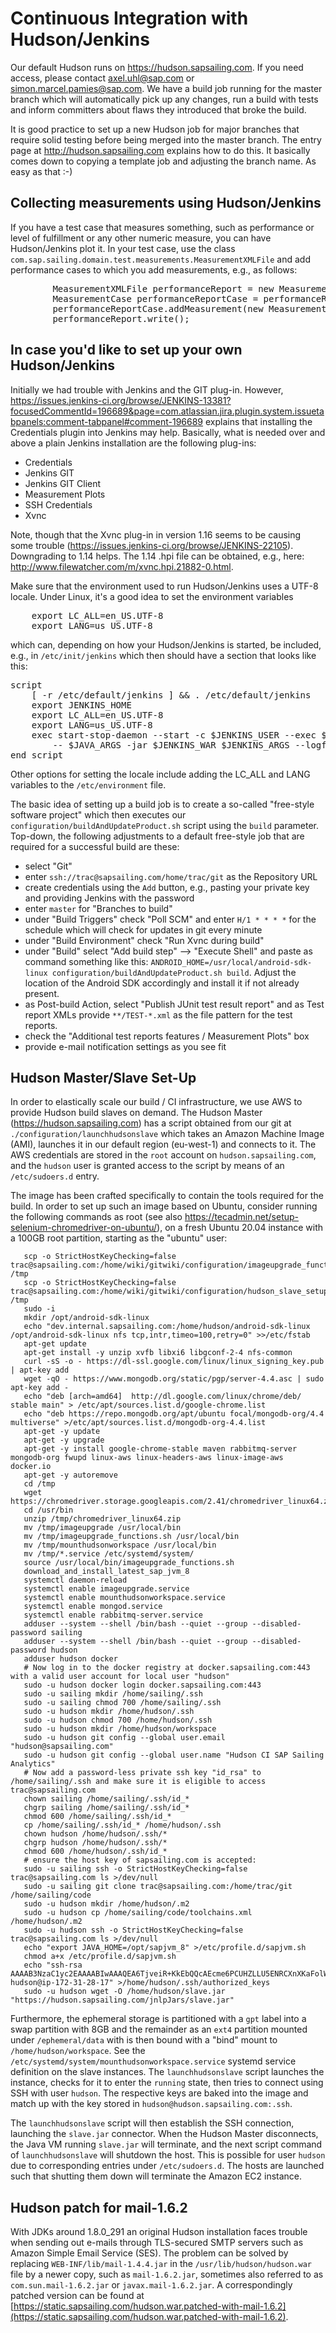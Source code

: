 # Continuous Integration with Hudson/Jenkins

Our default Hudson runs on https://hudson.sapsailing.com. If you need access, please contact axel.uhl@sap.com or simon.marcel.pamies@sap.com. We have a build job running for the master branch which will automatically pick up any changes, run a build with tests and inform committers about flaws they introduced that broke the build.

It is good practice to set up a new Hudson job for major branches that require solid testing before being merged into the master branch. The entry page at http://hudson.sapsailing.com explains how to do this. It basically comes down to copying a template job and adjusting the branch name. As easy as that :-)

## Collecting measurements using Hudson/Jenkins

If you have a test case that measures something, such as performance or level of fulfillment or any other numeric measure, you can have Hudson/Jenkins plot it. In your test case, use the class `com.sap.sailing.domain.test.measurements.MeasurementXMLFile` and add performance cases to which you add measurements, e.g., as follows:
<pre>
        MeasurementXMLFile performanceReport = new MeasurementXMLFile(getClass());
        MeasurementCase performanceReportCase = performanceReport.addCase(getClass().getSimpleName());
        performanceReportCase.addMeasurement(new Measurement("My Measurement", theNumberIMeasured));
        performanceReport.write();
</pre>

## In case you'd like to set up your own Hudson/Jenkins

Initially we had trouble with Jenkins and the GIT plug-in. However, https://issues.jenkins-ci.org/browse/JENKINS-13381?focusedCommentId=196689&page=com.atlassian.jira.plugin.system.issuetabpanels:comment-tabpanel#comment-196689 explains that installing the Credentials plugin into Jenkins may help. Basically, what is needed over and above a plain Jenkins installation are the following plug-ins:

* Credentials
* Jenkins GIT
* Jenkins GIT Client
* Measurement Plots
* SSH Credentials
* Xvnc

Note, though that the Xvnc plug-in in version 1.16 seems to be causing some trouble (https://issues.jenkins-ci.org/browse/JENKINS-22105). Downgrading to 1.14 helps. The 1.14 .hpi file can be obtained, e.g., here: http://www.filewatcher.com/m/xvnc.hpi.21882-0.html.

Make sure that the environment used to run Hudson/Jenkins uses a UTF-8 locale. Under Linux, it's a good idea to set the environment variables
<pre>
    export LC_ALL=en_US.UTF-8
    export LANG=us_US.UTF-8
</pre>
which can, depending on how your Hudson/Jenkins is started, be included, e.g., in `/etc/init/jenkins` which then should have a section that looks like this:
<pre>
script
    [ -r /etc/default/jenkins ] && . /etc/default/jenkins
    export JENKINS_HOME
    export LC_ALL=en_US.UTF-8
    export LANG=us_US.UTF-8
    exec start-stop-daemon --start -c $JENKINS_USER --exec $JAVA --name jenkins \
        -- $JAVA_ARGS -jar $JENKINS_WAR $JENKINS_ARGS --logfile=$JENKINS_LOG
end script
</pre>
Other options for setting the locale include adding the LC_ALL and LANG variables to the `/etc/environment` file.

The basic idea of setting up a build job is to create a so-called "free-style software project" which then executes our `configuration/buildAndUpdateProduct.sh` script using the `build` parameter. Top-down, the following adjustments to a default free-style job that are required for a successful build are these:

* select "Git"
* enter `ssh://trac@sapsailing.com/home/trac/git` as the Repository URL
* create credentials using the `Add` button, e.g., pasting your private key and providing Jenkins with the password
* enter `master` for "Branches to build"
* under "Build Triggers" check "Poll SCM" and enter `H/1 * * * *` for the schedule which will check for updates in git every minute
* under "Build Environment" check "Run Xvnc during build"
* under "Build" select "Add build step" --> "Execute Shell" and paste as command something like this: `ANDROID_HOME=/usr/local/android-sdk-linux configuration/buildAndUpdateProduct.sh build`. Adjust the location of the Android SDK accordingly and install it if not already present.
* as Post-build Action, select "Publish JUnit test result report" and as Test report XMLs provide `**/TEST-*.xml` as the file pattern for the test reports.
* check the "Additional test reports features / Measurement Plots" box
* provide e-mail notification settings as you see fit

## Hudson Master/Slave Set-Up

In order to elastically scale our build / CI infrastructure, we use AWS to provide Hudson build slaves on demand. The Hudson Master (https://hudson.sapsailing.com) has a script obtained from our git at ``./configuration/launchhudsonslave`` which takes an Amazon Machine Image (AMI), launches it in our default region (eu-west-1) and connects to it. The AWS credentials are stored in the ``root`` account on ``hudson.sapsailing.com``, and the ``hudson`` user is granted access to the script by means of an ``/etc/sudoers.d`` entry.

The image has been crafted specifically to contain the tools required for the build. In order to set up such an image based on Ubuntu, consider running the following commands as root (see also https://tecadmin.net/setup-selenium-chromedriver-on-ubuntu/), on a fresh Ubuntu 20.04 instance with a 100GB root partition, starting as the "ubuntu" user:

```
   scp -o StrictHostKeyChecking=false trac@sapsailing.com:/home/wiki/gitwiki/configuration/imageupgrade_functions.sh /tmp
   scp -o StrictHostKeyChecking=false trac@sapsailing.com:/home/wiki/gitwiki/configuration/hudson_slave_setup/* /tmp
   sudo -i
   mkdir /opt/android-sdk-linux
   echo "dev.internal.sapsailing.com:/home/hudson/android-sdk-linux /opt/android-sdk-linux nfs tcp,intr,timeo=100,retry=0" >>/etc/fstab
   apt-get update
   apt-get install -y unzip xvfb libxi6 libgconf-2-4 nfs-common
   curl -sS -o - https://dl-ssl.google.com/linux/linux_signing_key.pub | apt-key add
   wget -qO - https://www.mongodb.org/static/pgp/server-4.4.asc | sudo apt-key add -
   echo "deb [arch=amd64]  http://dl.google.com/linux/chrome/deb/ stable main" > /etc/apt/sources.list.d/google-chrome.list
   echo "deb https://repo.mongodb.org/apt/ubuntu focal/mongodb-org/4.4 multiverse" >/etc/apt/sources.list.d/mongodb-org-4.4.list
   apt-get -y update
   apt-get -y upgrade
   apt-get -y install google-chrome-stable maven rabbitmq-server mongodb-org fwupd linux-aws linux-headers-aws linux-image-aws docker.io
   apt-get -y autoremove
   cd /tmp
   wget https://chromedriver.storage.googleapis.com/2.41/chromedriver_linux64.zip
   cd /usr/bin
   unzip /tmp/chromedriver_linux64.zip
   mv /tmp/imageupgrade /usr/local/bin
   mv /tmp/imageupgrade_functions.sh /usr/local/bin
   mv /tmp/mounthudsonworkspace /usr/local/bin
   mv /tmp/*.service /etc/systemd/system/
   source /usr/local/bin/imageupgrade_functions.sh
   download_and_install_latest_sap_jvm_8
   systemctl daemon-reload
   systemctl enable imageupgrade.service
   systemctl enable mounthudsonworkspace.service
   systemctl enable mongod.service
   systemctl enable rabbitmq-server.service
   adduser --system --shell /bin/bash --quiet --group --disabled-password sailing
   adduser --system --shell /bin/bash --quiet --group --disabled-password hudson
   adduser hudson docker
   # Now log in to the docker registry at docker.sapsailing.com:443 with a valid user account for local user "hudson"
   sudo -u hudson docker login docker.sapsailing.com:443
   sudo -u sailing mkdir /home/sailing/.ssh
   sudo -u sailing chmod 700 /home/sailing/.ssh
   sudo -u hudson mkdir /home/hudson/.ssh
   sudo -u hudson chmod 700 /home/hudson/.ssh
   sudo -u hudson mkdir /home/hudson/workspace
   sudo -u hudson git config --global user.email "hudson@sapsailing.com"
   sudo -u hudson git config --global user.name "Hudson CI SAP Sailing Analytics"
   # Now add a password-less private ssh key "id_rsa" to /home/sailing/.ssh and make sure it is eligible to access trac@sapsailing.com
   chown sailing /home/sailing/.ssh/id_*
   chgrp sailing /home/sailing/.ssh/id_*
   chmod 600 /home/sailing/.ssh/id_*
   cp /home/sailing/.ssh/id_* /home/hudson/.ssh
   chown hudson /home/hudson/.ssh/*
   chgrp hudson /home/hudson/.ssh/*
   chmod 600 /home/hudson/.ssh/id_*
   # ensure the host key of sapsailing.com is accepted:
   sudo -u sailing ssh -o StrictHostKeyChecking=false trac@sapsailing.com ls >/dev/null
   sudo -u sailing git clone trac@sapsailing.com:/home/trac/git /home/sailing/code
   sudo -u hudson mkdir /home/hudson/.m2
   sudo -u hudson cp /home/sailing/code/toolchains.xml /home/hudson/.m2
   sudo -u hudson ssh -o StrictHostKeyChecking=false trac@sapsailing.com ls >/dev/null
   echo "export JAVA_HOME=/opt/sapjvm_8" >/etc/profile.d/sapjvm.sh
   chmod a+x /etc/profile.d/sapjvm.sh
   echo "ssh-rsa AAAAB3NzaC1yc2EAAAABIwAAAQEA6TjveiR+KkEbQQcAEcme6PCUHZLLU5ENRCXnXKaFolWrBj77xEMf3RrlLJ1TINepuwydHDtN5of0D1kjykAIlgZPeMYf9zq3mx0dQk/B2IEFSW8Mbj74mYDpQoUULwosSmWz3yAhfLRgE83C7Wvdb0ToBGVHeHba2IFsupnxU6gcInz8SfX3lP78mh4KzVkNmQdXkfEC2Qe/HUeDLdI8gqVtAOd0NKY8yv/LUf4JX8wlZb6rU9Y4nWDGbgcv/k8h67xYRI4YbtEDVkPBqCZux66JuwKF4uZ2q+rPZTYRYJWT8/0x1jz5W5DQtuDVITT1jb1YsriegOZgp9LfS11B7w== hudson@ip-172-31-28-17" >/home/hudson/.ssh/authorized_keys
   sudo -u hudson wget -O /home/hudson/slave.jar "https://hudson.sapsailing.com/jnlpJars/slave.jar"
```

Furthermore, the ephemeral storage is partitioned with a ``gpt`` label into a swap partition with 8GB and the remainder as an ``ext4`` partition mounted under ``/ephemeral/data`` with is then bound with a "bind" mount to ``/home/hudson/workspace``. See the ``/etc/systemd/system/mounthudsonworkspace.service`` systemd service definition on the slave instances. The ``launchhudsonslave`` script launches the instance, checks for it to enter the ``running`` state, then tries to connect using SSH with user ``hudson``. The respective keys are baked into the image and match up with the key stored in ``hudson@hudson.sapsailing.com:.ssh``.

The ``launchhudsonslave`` script will then establish the SSH connection, launching the ``slave.jar`` connector. When the Hudson Master disconnects, the Java VM running ``slave.jar`` will terminate, and the next script command of ``launchhudsonslave`` will shutdown the host. This is possible for user ``hudson`` due to corresponding entries under ``/etc/sudoers.d``. The hosts are launched such that shutting them down will terminate the Amazon EC2 instance.

## Hudson patch for mail-1.6.2

With JDKs around 1.8.0_291 an original Hudson installation faces trouble when sending out e-mails through TLS-secured SMTP servers such as Amazon Simple Email Service (SES). The problem can be solved by replacing ``WEB-INF/lib/mail-1.4.4.jar`` in the ``/usr/lib/hudson/hudson.war`` file by a newer copy, such as ``mail-1.6.2.jar``, sometimes also referred to as ``com.sun.mail-1.6.2.jar`` or ``javax.mail-1.6.2.jar``. A correspondingly patched version can be found at [https://static.sapsailing.com/hudson.war.patched-with-mail-1.6.2](https://static.sapsailing.com/hudson.war.patched-with-mail-1.6.2).
